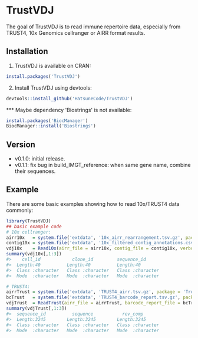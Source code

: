 
<!-- README.md is generated from README.Rmd. Please edit that file -->

# TrustVDJ

The goal of TrustVDJ is to read immune repertoire data, especially from
TRUST4, 10x Genomics cellranger or AIRR format results.

## Installation

1.  TrustVDJ is available on CRAN:

``` r
install.packages('TrustVDJ')
```

2.  Install TrustVDJ using devtools:

``` r
devtools::install_github('HatsuneCode/TrustVDJ')
```

*** Maybe dependency 'Biostrings' is not available:

``` r
install.packages('BiocManager')
BiocManager::install('Biostrings')
```


## Version

-   v0.1.0: initial release.
-   v0.1.1: fix bug in build_IMGT_reference: when same gene name,
    combine their sequences.

## Example

There are some basic examples showing how to read 10x/TRUST4 data
commonly:

``` r
library(TrustVDJ)
## basic example code
# 10x cellranger:
airr10x   = system.file('extdata', '10x_airr_rearrangement.tsv.gz', package = 'TrustVDJ')
contig10x = system.file('extdata', '10x_filtered_contig_annotations.csv.gz', package = 'TrustVDJ')
vdj10x    = Read10x(airr_file = airr10x, contig_file = contig10x, verbose = FALSE)
summary(vdj10x[,1:3])
#>    cell_id            clone_id         sequence_id       
#>  Length:40          Length:40          Length:40         
#>  Class :character   Class :character   Class :character  
#>  Mode  :character   Mode  :character   Mode  :character

# TRUST4:
airrTrust = system.file('extdata', 'TRUST4_airr.tsv.gz', package = 'TrustVDJ')
bcTrust   = system.file('extdata', 'TRUST4_barcode_report.tsv.gz', package = 'TrustVDJ')
vdjTrust  = ReadTrust(airr_file = airrTrust, barcode_report_file = bcTrust, verbose = FALSE)
summary(vdjTrust[,1:3])
#>  sequence_id          sequence           rev_comp        
#>  Length:3245        Length:3245        Length:3245       
#>  Class :character   Class :character   Class :character  
#>  Mode  :character   Mode  :character   Mode  :character
```
